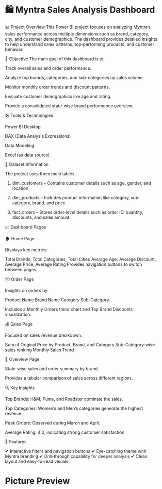 # 🛍️ Myntra Sales Analysis Dashboard

📊 Project Overview
   This Power BI project focuses on analyzing Myntra’s sales performance across multiple dimensions such as brand, category, city, and customer demographics. The dashboard provides detailed insights to help          understand sales patterns, top-performing products, and customer behavior.

🧩 Objective
The main goal of this dashboard is to:
   
   Track overall sales and order performance.

   Analyze top brands, categories, and sub-categories by sales volume.

   Monitor monthly order trends and discount patterns.

   Evaluate customer demographics like age and rating.

   Provide a consolidated state-wise brand performance overview.

🛠️ Tools & Technologies

   Power BI Desktop

   DAX (Data Analysis Expressions)

   Data Modeling

   Excel (as data source)

📁 Dataset Information

The project uses three main tables:

  1. dim_customers – Contains customer details such as age, gender, and location.

  2. dim_products – Includes product information like category, sub-category, brand, and price.

  3. fact_orders – Stores order-level details such as order ID, quantity, discounts, and sales amount.

📈 Dashboard Pages

🏠 Home Page

 Displays key metrics:

  Total Brands, Total Categories, Total Cities
  Average Age, Average Discount, Average Price, Average Rating
  Provides navigation buttons to switch between pages.

📦 Order Page

Insights on orders by:

  Product Name
  Brand Name
  Category
  Sub-Category

Includes a Monthly Orders trend chart and Top Brand Discounts visualization.

💰 Sales Page

Focused on sales revenue breakdown:

  Sum of Original Price by Product, Brand, and Category
  Sub-Category-wise sales ranking
  Monthly Sales Trend

🧾 Overview Page

State-wise sales and order summary by brand.

Provides a tabular comparison of sales across different regions.

🔍 Key Insights

   Top Brands: H&M, Puma, and Roadster dominate the sales.

   Top Categories: Women’s and Men’s categories generate the highest revenue.

   Peak Orders: Observed during March and April.

   Average Rating: 4.0, indicating strong customer satisfaction.

🚀 Features

✔ Interactive filters and navigation buttons
✔ Eye-catching theme with Myntra branding
✔ Drill-through capability for deeper analysis
✔ Clean layout and easy-to-read visuals

# Picture Preview
